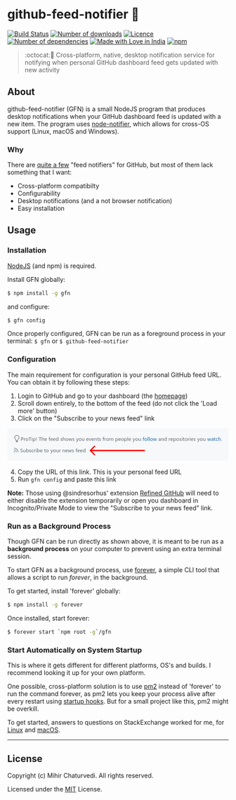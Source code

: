 # github-feed-notifier 🔔

[![Build Status](https://img.shields.io/travis/plibither8/github-feed-notifier/master.svg?style=flat)](https://travis-ci.org/plibither8/github-feed-notifier)
[![Number of downloads](https://img.shields.io/npm/dt/gfn.svg?style=flat)](https://www.npmjs.com/package/gfn)
[![Licence](https://img.shields.io/npm/l/gfn.svg?maxAge=2592000&style=flat)](LICENSE)
[![Number of dependencies](https://img.shields.io/david/plibither8/gfn.svg?maxAge=2592000&style=flat)](https://www.npmjs.com/package/gfn?activeTab=dependencies)
[![Made with Love in India](https://madewithlove.org.in/badge.svg)](https://madewithlove.org.in/)
[![npm](https://nodei.co/npm/gfn.png?mini=true)](https://www.npmjs.com/package/gfn)


> :octocat::bell: Cross-platform, native, desktop notification service for notifying when personal GitHub dashboard feed gets updated with new activity

## About

github-feed-notifier (GFN) is a small NodeJS program that produces desktop notifications when your GitHub dashboard feed is updated with a new item. The program uses [node-notifier](https://github.com/mikaelbr/node-notifier), which allows for cross-OS support (Linux, macOS and Windows).

### Why

There are [quite a few](https://github.com/search?q=github+notifier) "feed notifiers" for GitHub, but most of them lack something that I want:

* Cross-platform compatibilty
* Configurability
* Desktop notifications (and a not browser notification)
* Easy installation

## Usage

### Installation

[NodeJS](https://nodejs.org/en/download/) (and npm) is required.

Install GFN globally:

```sh
$ npm install -g gfn
```

and configure:

```sh
$ gfn config
```

Once properly configured, GFN can be run as a foreground process in your terminal: `$ gfn` or `$ github-feed-notifier`

### Configuration

The main requirement for configuration is your personal GitHub feed URL. You can obtain it by following these steps:

1. Login to GitHub and go to your dashboard (the [homepage](https://github.com))
2. Scroll down entirely, to the bottom of the feed (do not click the 'Load more' button)
3. Click on the "Subscribe to your news feed" link

![readme-subscribe-to-feed](assets/readme-subscribe-to-feed.png)

4. Copy the URL of this link. This is your personal feed URL
5. Run `gfn config` and paste this link

**Note:** Those using @sindresorhus' extension [Refined GitHub](https://github.com/sindresorhus/refined-github) will need to either disable the extension temporarily or open you dashboard in Incognito/Private Mode to view the "Subscribe to your news feed" link.

### Run as a Background Process

Though GFN can be run directly as shown above, it is meant to be run as a **background process** on your computer to prevent using an extra terminal session.

To start GFN as a background process, use [forever](https://github.com/foreverjs/forever), a simple CLI tool that allows a script to run _forever_, in the background.

To get started, install 'forever' globally:

```sh
$ npm install -g forever
```

Once installed, start forever:

```sh
$ forever start `npm root -g`/gfn
```

### Start Automatically on System Startup

This is where it gets different for different platforms, OS's and builds. I recommend looking it up for your own platform.

One possible, cross-platform solution is to use [pm2](https://github.com/Unitech/pm2) instead of 'forever' to run the command forever, as pm2 lets you keep your process alive after every restart using [startup hooks](https://github.com/Unitech/pm2#startup-hooks-generation). But for a small project like this, pm2 might be overkill.

To get started, answers to questions on StackExchange worked for me, for [Linux](https://stackoverflow.com/questions/12973777/how-to-run-a-shell-script-at-startup) and [macOS](https://superuser.com/questions/229773/run-command-on-startup-login-mac-os-x).

---

## License

Copyright (c) Mihir Chaturvedi. All rights reserved.

Licensed under the [MIT](LICENSE) License.